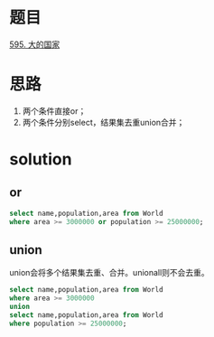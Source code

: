 # 题目

[595. 大的国家](https://leetcode.cn/problems/big-countries/)

# 思路
1. 两个条件直接or；
2. 两个条件分别select，结果集去重union合并；

# solution

## or
```sql
select name,population,area from World
where area >= 3000000 or population >= 25000000;
```
## union
union会将多个结果集去重、合并。unionall则不会去重。
```sql
select name,population,area from World
where area >= 3000000
union
select name,population,area from World
where population >= 25000000;
```